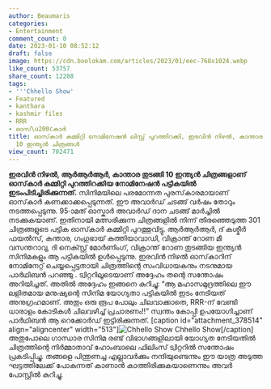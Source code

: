 ```yaml
---
author: Beaumaris
categories:
- Entertainment
comment_count: 0
date: 2023-01-10 08:52:12
draft: false
image: https://cdn.boolokam.com/articles/2023/01/eec-768x1024.webp
like_count: 53757
share_count: 12288
tags:
- '''Chhello Show'
- Featured
- kanthara
- kashmir files
- RRR
- ഓസ്\u200cകാർ
title: ഓസ്‌കാർ കമ്മിറ്റി നോമിനേഷൻ ലിസ്റ്റ് പുറത്തിറക്കി, ഇരവിൻ നിഴൽ, കാന്താര ഉൾപ്പെടെ
  10 ഇന്ത്യൻ ചിത്രങ്ങൾ
view_count: 702471
---
```


**ഇരവിൻ നിഴൽ, ആർആർആർ, കാന്താര തുടങ്ങി 10 ഇന്ത്യൻ ചിത്രങ്ങളാണ് ഓസ്‌കാർ കമ്മിറ്റി പുറത്തിറക്കിയ നോമിനേഷൻ പട്ടികയിൽ ഇടംപിടിച്ചിരിക്കുന്നത്.** സിനിമയിലെ പരമോന്നത പുരസ്‌കാരമായാണ് ഓസ്‌കാർ കണക്കാക്കപ്പെടുന്നത്. ഈ അവാർഡ് ചടങ്ങ് വർഷം തോറും നടത്തപ്പെടുന്നു. 95-ാമത് ഓസ്കാർ അവാർഡ് ദാന ചടങ്ങ് മാർച്ചിൽ നടക്കുകയാണ്. ഇതിനായി മത്സരിക്കുന്ന ചിത്രങ്ങളിൽ നിന്ന് തിരഞ്ഞെടുത്ത 301 ചിത്രങ്ങളുടെ പട്ടിക ഓസ്‌കാർ കമ്മിറ്റി പുറത്തുവിട്ടു. ആർആർആർ, ദ് കശ്മീർ ഫയൽസ്, കന്താര, ഗംഗുഭായ് കത്തിയാവാഡി, വിക്രാന്ത് റോണ മീ വസന്തറാവു, ദി നെക്സ്റ്റ് മോർണിംഗ്, വിക്രാന്ത് റോണ തുടങ്ങിയ ഇന്ത്യൻ സിനിമകളും ആ പട്ടികയിൽ ഉൾപ്പെടുന്നു. ഇരവിൻ നിഴൽ ഓസ്‌കാറിന് നോമിനേറ്റ് ചെയ്യപ്പെട്ടതായി ചിത്രത്തിന്റെ സംവിധായകനും നടനുമായ പാർഥിബൻ പറഞ്ഞു . ട്വിറ്ററിലൂടെയാണ് അദ്ദേഹം തന്റെ സന്തോഷം അറിയിച്ചത്. അതിൽ അദ്ദേഹം ഇങ്ങനെ കുറിച്ചു: “ആ മഹാസമുദ്രത്തിലെ ഈ ലളിതമായ മനുഷ്യന്റെ സിനിമ യോഗ്യതാ പട്ടികയിൽ ഇടം നേടിയത് അനുഗ്രഹമാണ്. അതും ഒരു രൂപ പോലും ചിലവാക്കാതെ, RRR-ന് വേണ്ടി ധാരാളം കോടികൾ ചിലവഴിച്ച് പ്രചാരണം!!” സ്വന്തം കോപ്പി ഉപയോഗിച്ചാണ് പാർഥിബൻ ആ റെക്കോർഡ് ഇട്ടിരിക്കുന്നത്. [caption id="attachment_378514" align="aligncenter" width="513"]![Chhello Show ](https://cdn.boolokam.com/articles/2023/01/eec-768x1024.webp) Chhello Show[/caption] അതുപോലെ ഗാന്ധാര സിനിമ രണ്ട് വിഭാഗങ്ങളിലായി യോഗ്യത നേടിയതിൽ ചിത്രത്തിന്റെ നിർമ്മാതാവ് ഹോംബാലെ ഫിലിംസ് ട്വിറ്ററിൽ സന്തോഷം പ്രകടിപ്പിച്ചു. തങ്ങളെ പിന്തുണച്ച എല്ലാവർക്കും നന്ദിയുണ്ടെന്നും ഈ യാത്ര അടുത്ത ഘട്ടത്തിലേക്ക് പോകുന്നത് കാണാൻ കാത്തിരിക്കുകയാണെന്നും അവർ പോസ്റ്റിൽ കുറിച്ചു.